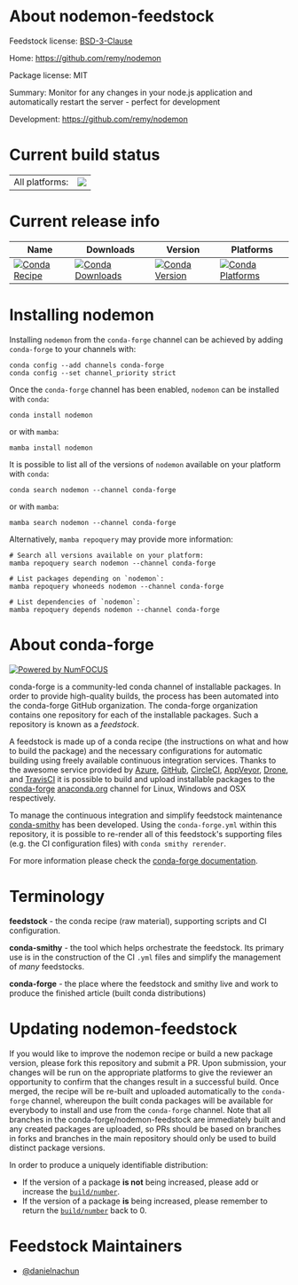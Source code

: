 About nodemon-feedstock
=======================

Feedstock license: [BSD-3-Clause](https://github.com/conda-forge/nodemon-feedstock/blob/main/LICENSE.txt)

Home: https://github.com/remy/nodemon

Package license: MIT

Summary: Monitor for any changes in your node.js application and automatically restart the server - perfect for development

Development: https://github.com/remy/nodemon

Current build status
====================


<table><tr><td>All platforms:</td>
    <td>
      <a href="https://dev.azure.com/conda-forge/feedstock-builds/_build/latest?definitionId=24315&branchName=main">
        <img src="https://dev.azure.com/conda-forge/feedstock-builds/_apis/build/status/nodemon-feedstock?branchName=main">
      </a>
    </td>
  </tr>
</table>

Current release info
====================

| Name | Downloads | Version | Platforms |
| --- | --- | --- | --- |
| [![Conda Recipe](https://img.shields.io/badge/recipe-nodemon-green.svg)](https://anaconda.org/conda-forge/nodemon) | [![Conda Downloads](https://img.shields.io/conda/dn/conda-forge/nodemon.svg)](https://anaconda.org/conda-forge/nodemon) | [![Conda Version](https://img.shields.io/conda/vn/conda-forge/nodemon.svg)](https://anaconda.org/conda-forge/nodemon) | [![Conda Platforms](https://img.shields.io/conda/pn/conda-forge/nodemon.svg)](https://anaconda.org/conda-forge/nodemon) |

Installing nodemon
==================

Installing `nodemon` from the `conda-forge` channel can be achieved by adding `conda-forge` to your channels with:

```
conda config --add channels conda-forge
conda config --set channel_priority strict
```

Once the `conda-forge` channel has been enabled, `nodemon` can be installed with `conda`:

```
conda install nodemon
```

or with `mamba`:

```
mamba install nodemon
```

It is possible to list all of the versions of `nodemon` available on your platform with `conda`:

```
conda search nodemon --channel conda-forge
```

or with `mamba`:

```
mamba search nodemon --channel conda-forge
```

Alternatively, `mamba repoquery` may provide more information:

```
# Search all versions available on your platform:
mamba repoquery search nodemon --channel conda-forge

# List packages depending on `nodemon`:
mamba repoquery whoneeds nodemon --channel conda-forge

# List dependencies of `nodemon`:
mamba repoquery depends nodemon --channel conda-forge
```


About conda-forge
=================

[![Powered by
NumFOCUS](https://img.shields.io/badge/powered%20by-NumFOCUS-orange.svg?style=flat&colorA=E1523D&colorB=007D8A)](https://numfocus.org)

conda-forge is a community-led conda channel of installable packages.
In order to provide high-quality builds, the process has been automated into the
conda-forge GitHub organization. The conda-forge organization contains one repository
for each of the installable packages. Such a repository is known as a *feedstock*.

A feedstock is made up of a conda recipe (the instructions on what and how to build
the package) and the necessary configurations for automatic building using freely
available continuous integration services. Thanks to the awesome service provided by
[Azure](https://azure.microsoft.com/en-us/services/devops/), [GitHub](https://github.com/),
[CircleCI](https://circleci.com/), [AppVeyor](https://www.appveyor.com/),
[Drone](https://cloud.drone.io/welcome), and [TravisCI](https://travis-ci.com/)
it is possible to build and upload installable packages to the
[conda-forge](https://anaconda.org/conda-forge) [anaconda.org](https://anaconda.org/)
channel for Linux, Windows and OSX respectively.

To manage the continuous integration and simplify feedstock maintenance
[conda-smithy](https://github.com/conda-forge/conda-smithy) has been developed.
Using the ``conda-forge.yml`` within this repository, it is possible to re-render all of
this feedstock's supporting files (e.g. the CI configuration files) with ``conda smithy rerender``.

For more information please check the [conda-forge documentation](https://conda-forge.org/docs/).

Terminology
===========

**feedstock** - the conda recipe (raw material), supporting scripts and CI configuration.

**conda-smithy** - the tool which helps orchestrate the feedstock.
                   Its primary use is in the construction of the CI ``.yml`` files
                   and simplify the management of *many* feedstocks.

**conda-forge** - the place where the feedstock and smithy live and work to
                  produce the finished article (built conda distributions)


Updating nodemon-feedstock
==========================

If you would like to improve the nodemon recipe or build a new
package version, please fork this repository and submit a PR. Upon submission,
your changes will be run on the appropriate platforms to give the reviewer an
opportunity to confirm that the changes result in a successful build. Once
merged, the recipe will be re-built and uploaded automatically to the
`conda-forge` channel, whereupon the built conda packages will be available for
everybody to install and use from the `conda-forge` channel.
Note that all branches in the conda-forge/nodemon-feedstock are
immediately built and any created packages are uploaded, so PRs should be based
on branches in forks and branches in the main repository should only be used to
build distinct package versions.

In order to produce a uniquely identifiable distribution:
 * If the version of a package **is not** being increased, please add or increase
   the [``build/number``](https://docs.conda.io/projects/conda-build/en/latest/resources/define-metadata.html#build-number-and-string).
 * If the version of a package **is** being increased, please remember to return
   the [``build/number``](https://docs.conda.io/projects/conda-build/en/latest/resources/define-metadata.html#build-number-and-string)
   back to 0.

Feedstock Maintainers
=====================

* [@danielnachun](https://github.com/danielnachun/)

